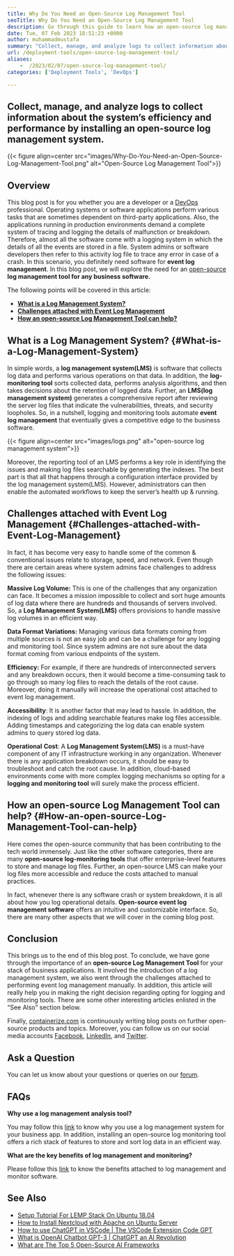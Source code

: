 ```yaml
---
title: Why Do You Need an Open-Source Log Management Tool
seoTitle: Why Do You Need an Open-Source Log Management Tool
description: Go through this guide to learn how an open-source log management tool can benefit you in log collection and management of your business software.
date: Tue, 07 Feb 2023 18:51:23 +0000
author: muhammadmustafa
summary: "Collect, manage, and analyze logs to collect information about the system's efficiency and performance by installing an open-source log management system."
url: /deployment-tools/open-source-log-management-tool/
aliases: 
    -  /2023/02/07/open-source-log-management-tool/
categories: ['Deployment Tools', 'DevOps']

---
```

## Collect, manage, and analyze logs to collect information about the system’s efficiency and performance by installing an open-source log management system.

{{< figure align=center src="images/Why-Do-You-Need-an-Open-Source-Log-Management-Tool.png" alt="Open-Source Log Management Tool">}}  

## Overview

This blog post is for you whether you are a developer or a [DevOps][1] professional. Operating systems or software applications perform various tasks that are sometimes dependent on third-party applications. Also, the applications running in production environments demand a complete system of tracing and logging the details of malfunction or breakdown. Therefore, almost all the software come with a logging system in which the details of all the events are stored in a file. System admins or software developers then refer to this activity log file to trace any error in case of a crash. In this scenario, you definitely need software for **event log management**. In this blog post, we will explore the need for an [open-source][2] **log management tool for any business software.** 

The following points will be covered in this article:

  * [**What is a Log Management System?**][3]
  * [**Challenges attached with Event Log Management**][4]
  * **[How an open-source Log Management Tool can help?][5]**

## What is a Log Management System? {#What-is-a-Log-Management-System}

In simple words, a **log management system(LMS)** is software that collects log data and performs various operations on that data. In addition, the **log-monitoring tool** sorts collected data, performs analysis algorithms, and then takes decisions about the retention of logged data. Further, an **LMS(log management system)** generates a comprehensive report after reviewing the server log files that indicate the vulnerabilities, threats, and security loopholes. So, in a nutshell, logging and monitoring tools automate **event log management** that eventually gives a competitive edge to the business software. 

{{< figure align=center src="images/logs.png" alt="open-source log management system">}}  

Moreover, the reporting tool of an LMS performs a key role in identifying the issues and making log files searchable by generating the indexes. The best part is that all that happens through a configuration interface provided by the log management system(LMS). However, administrators can then enable the automated workflows to keep the server’s health up & running. 

## Challenges attached with Event Log Management {#Challenges-attached-with-Event-Log-Management}

In fact, it has become very easy to handle some of the common & conventional issues relate to storage, speed, and network. Even though there are certain areas where system admins face challenges to address the following issues:

**Massive Log Volume:** This is one of the challenges that any organization can face. It becomes a mission impossible to collect and sort huge amounts of log data where there are hundreds and thousands of servers involved. So, a **Log Management System(LMS)** offers provisions to handle massive log volumes in an efficient way.

**Data Format Variations:** Managing various data formats coming from multiple sources is not an easy job and can be a challenge for any logging and monitoring tool. Since system admins are not sure about the data format coming from various endpoints of the system. 

**Efficiency:** For example, if there are hundreds of interconnected servers and any breakdown occurs, then it would become a time-consuming task to go through so many log files to reach the details of the root cause. Moreover, doing it manually will increase the operational cost attached to event log management.

**Accessibility**: It is another factor that may lead to hassle. In addition, the indexing of logs and adding searchable features make log files accessible. Adding timestamps and categorizing the log data can enable system admins to query stored log data.

**Operational** **Cost**: A **Log Management System(LMS)** is a must-have component of any IT infrastructure working in any organization. Whenever there is any application breakdown occurs, it should be easy to troubleshoot and catch the root cause. In addition, cloud-based environments come with more complex logging mechanisms so opting for a **logging and monitoring tool** will surely make the process efficient. 

## How an open-source Log Management Tool can help? {#How-an-open-source-Log-Management-Tool-can-help}

Here comes the open-source community that has been contributing to the tech world immensely. Just like the other software categories, there are many **open-source log-monitoring tools** that offer enterprise-level features to store and manage log files. Further, an open-source LMS can make your log files more accessible and reduce the costs attached to manual practices.

In fact, whenever there is any software crash or system breakdown, it is all about how you log operational details. **Open-source event log management software** offers an intuitive and customizable interface. So, there are many other aspects that we will cover in the coming blog post.

## Conclusion

This brings us to the end of this blog post. To conclude, we have gone through the importance of an **open-source Log Management Tool** for your stack of business applications. It involved the introduction of a log management system, we also went through the challenges attached to performing event log management manually. In addition, this article will really help you in making the right decision regarding opting for logging and monitoring tools. There are some other interesting articles enlisted in the “See Also” section below.

Finally, [containerize.com][6] is continuously writing blog posts on further open-source products and topics. Moreover, you can follow us on our social media accounts [Facebook][7], [LinkedIn][8], and [Twitter][9].

## Ask a Question

You can let us know about your questions or queries on our [forum][10].

## FAQs

**Why use a log management analysis tool?**

You may follow this [link][3] to know why you use a log management system for your business app. In addition, installing an open-source log monitoring tool offers a rich stack of features to store and sort log data in an efficient way.

**What are the key benefits of log management and monitoring?**

Please follow this [link][5] to know the benefits attached to log management and monitor software.

## See Also

  * [Setup Tutorial For LEMP Stack On Ubuntu 18.04][11]
  * [How to Install Nextcloud with Apache on Ubuntu Server][12]
  * [How to use ChatGPT in VSCode | The VSCode Extension Code GPT][13]
  * [What is OpenAI Chatbot GPT-3 | ChatGPT an AI Revolution][14]
  * [What are The Top 5 Open-Source AI Frameworks][15]

 [1]: https://products.containerize.com/devops/
 [2]: https://products.containerize.com/
 [3]: #What-is-a-Log-Management-System
 [4]: #Challenges-attached-with-Event-Log-Management
 [5]: #How-an-open-source-Log-Management-Tool-can-help
 [6]: https://www.containerize.com/
 [7]: https://web.facebook.com/containerize
 [8]: https://www.linkedin.com/company/containerize/
 [9]: https://twitter.com/containerize_co
 [10]: https://forum.containerize.com/
 [11]: https://blog.containerize.com/2021/06/26/setup-tutorial-for-lemp-stack-on-ubuntu-18.04/
 [12]: https://blog.containerize.com/2021/06/18/how-to-install-nextcloud-with-apache-on-ubuntu-server/
 [13]: https://blog.containerize.com/2023/01/17/how-to-use-chatgpt-in-vscode-the-vscode-extension-codegpt/
 [14]: https://blog.containerize.com/2023/01/10/what-is-openai-chatbot-gpt-3-chatgpt-an-ai-revolution/
 [15]: https://blog.containerize.com/2023/01/27/top-5-open-source-ai-frameworks/